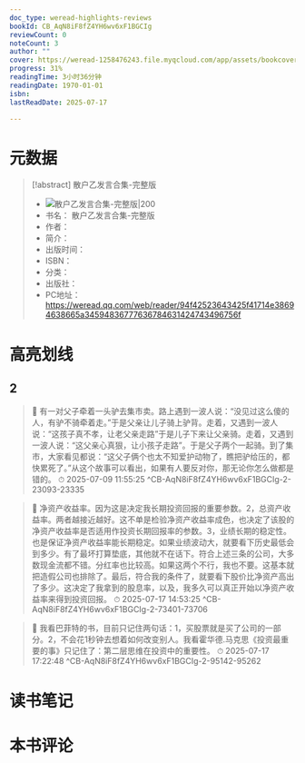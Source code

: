 ```yaml
---
doc_type: weread-highlights-reviews
bookId: CB_AqN8iF8fZ4YH6wv6xF1BGCIg
reviewCount: 0
noteCount: 3
author: ""
cover: https://weread-1258476243.file.myqcloud.com/app/assets/bookcover/book_cover_default_imported_03.png
progress: 31%
readingTime: 3小时36分钟
readingDate: 1970-01-01
isbn: 
lastReadDate: 2025-07-17

---
```

# 元数据
> [!abstract] 散户乙发言合集-完整版
> - ![ 散户乙发言合集-完整版|200](https://weread-1258476243.file.myqcloud.com/app/assets/bookcover/book_cover_default_imported_03.png)
> - 书名： 散户乙发言合集-完整版
> - 作者： 
> - 简介： 
> - 出版时间： 
> - ISBN： 
> - 分类： 
> - 出版社： 
> - PC地址：https://weread.qq.com/web/reader/94f42523643425f41714e38694638665a34594836777636784631424743496756f

# 高亮划线

## 2

> 📌 有一对父子牵着一头驴去集市卖。路上遇到一波人说：“没见过这么傻的人，有驴不骑牵着走。”于是父亲让儿子骑上驴背。走着，又遇到一波人说：“这孩子真不孝，让老父亲走路”于是儿子下来让父亲骑。走着，又遇到一波人说：“这父亲心真狠，让小孩子走路”。于是父子两个一起骑。到了集市，大家看见都说：“这父子俩个也太不知爱护动物了，瞧把驴给压的，都快累死了。”从这个故事可以看出，如果有人要反对你，那无论你怎么做都是错的。 
> ⏱ 2025-07-09 11:55:25 ^CB-AqN8iF8fZ4YH6wv6xF1BGCIg-2-23093-23335

> 📌 净资产收益率。因为这是决定我长期投资回报的重要参数。2，总资产收益率。两者越接近越好。这不单是检验净资产收益率成色，也决定了该股的净资产收益率是否适用作投资长期回报率的参数。3，业绩长期的稳定性。也是保证净资产收益率能长期稳定。如果业绩波动大，就要看下历史最低会到多少。有了最坏打算垫底，其他就不在话下。符合上述三条的公司，大多数现金流都不错。分红率也比较高。如果这两个不行，我也不要。这基本就把造假公司也排除了。最后，符合我的条件了，就要看下股价比净资产高出了多少。这决定了我拿到的股息率，以及，我多久可以真正开始以净资产收益率来得到投资回报。 
> ⏱ 2025-07-17 14:53:25 ^CB-AqN8iF8fZ4YH6wv6xF1BGCIg-2-73401-73706

> 📌 我看巴菲特的书，目前只记住两句话：1，买股票就是买了公司的一部分。2，不会花1秒钟去想着如何改变别人。我看霍华德.马克思《投资最重要的事》只记住了：第二层思维在投资中的重要性。 
> ⏱ 2025-07-17 17:22:48 ^CB-AqN8iF8fZ4YH6wv6xF1BGCIg-2-95142-95262

# 读书笔记

# 本书评论

